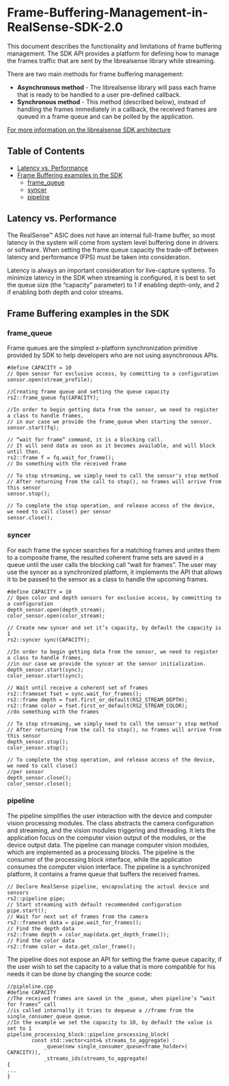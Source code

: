 # Frame-Buffering-Management-in-RealSense-SDK-2.0

This document describes the functionality and limitations of frame buffering management. The SDK API provides a platform for defining how to manage the frames traffic that are sent by the librealsense library while streaming.

There are two main methods for frame buffering management:

* **Asynchronous method** - The librealsense library will pass each frame that is ready to be handled to a user pre-defined callback.
* **Synchronous method** - This method \(described below\), instead of handling the frames immediately in a callback, the received frames are queued in a frame queue and can be polled by the application.

[For more information on the librealsense SDK architecture](https://github.com/IntelRealSense/librealsense/blob/master/doc/api_arch.md)

## Table of Contents

* [Latency vs. Performance](frame-buffering-management-in-realsense-sdk-2.0.md#latency-vs.-performance)
* [Frame Buffering examples in the SDK](frame-buffering-management-in-realsense-sdk-2.0.md#frame-buffering-examples-in-the-sdk)
  * [frame\_queue](frame-buffering-management-in-realsense-sdk-2.0.md#frame_queue)
  * [syncer](frame-buffering-management-in-realsense-sdk-2.0.md#syncer)
  * [pipeline](frame-buffering-management-in-realsense-sdk-2.0.md#pipeline)

## Latency vs. Performance

The RealSense™ ASIC does not have an internal full-frame buffer, so most latency in the system will come from system level buffering done in drivers or software. When setting the frame queue capacity the trade-off between latency and performance \(FPS\) must be taken into consideration.

Latency is always an important consideration for live-capture systems. To minimize latency in the SDK when streaming is configured, it is best to set the queue size \(the “capacity” parameter\) to 1 if enabling depth-only, and 2 if enabling both depth and color streams.

## Frame Buffering examples in the SDK

### frame\_queue

Frame queues are the simplest x-platform synchronization primitive provided by SDK to help developers who are not using asynchronous APIs.

```text
#define CAPACITY = 10
// Open sensor for exclusive access, by committing to a configuration
sensor.open(stream_profile);

//Creating frame queue and setting the queue capacity
rs2::frame_queue fq(CAPACITY);

//In order to begin getting data from the sensor, we need to register a class to handle frames, 
// in our case we provide the frame_queue when starting the sensor.
sensor.start(fq);

// “wait for frame” command, it is a blocking call.
// It will send data as soon as it becomes available, and will block until then.
rs2::frame f = fq.wait_for_frame();
// Do something with the received frame

// To stop streaming, we simply need to call the sensor's stop method
// After returning from the call to stop(), no frames will arrive from this sensor
sensor.stop();

// To complete the stop operation, and release access of the device, we need to call close() per sensor
sensor.close();
```

### syncer

For each frame the syncer searches for a matching frames and unites them to a composite frame, the resulted coherent frame sets are saved in a queue until the user calls the blocking call “wait for frames”. The user may use the syncer as a synchronized platform, it implements the API that allows it to be passed to the sensor as a class to handle the upcoming frames.

```text
#define CAPACITY = 10
// Open color and depth sensors for exclusive access, by committing to a configuration
depth_sensor.open(depth_stream);
color_sensor.open(color_stream);

// Create new syncer and set it’s capacity, by default the capacity is 1
rs2::syncer sync(CAPACITY);

//In order to begin getting data from the sensor, we need to register a class to handle frames, 
//in our case we provide the syncer at the sensor initialization.
depth_sensor.start(sync);
color_sensor.start(sync);

// Wait until receive a coherent set of frames
rs2::frameset fset = sync.wait_for_frames();
rs2::frame depth = fset.first_or_default(RS2_STREAM_DEPTH);
rs2::frame color = fset.first_or_default(RS2_STREAM_COLOR);
//do something with the frames

// To stop streaming, we simply need to call the sensor's stop method
// After returning from the call to stop(), no frames will arrive from this sensor
depth_sensor.stop();
color_sensor.stop();

// To complete the stop operation, and release access of the device, we need to call close()
//per sensor
depth_sensor.close();
color_sensor.close();
```

### pipeline

The pipeline simplifies the user interaction with the device and computer vision processing modules. The class abstracts the camera configuration and streaming, and the vision modules triggering and threading. It lets the application focus on the computer vision output of the modules, or the device output data. The pipeline can manage computer vision modules, which are implemented as a processing blocks. The pipeline is the consumer of the processing block interface, while the application consumes the computer vision interface. The pipeline is a synchronized platform, it contains a frame queue that buffers the received frames.

```text
// Declare RealSense pipeline, encapsulating the actual device and sensors
rs2::pipeline pipe;
// Start streaming with default recommended configuration
pipe.start();
// Wait for next set of frames from the camera
rs2::frameset data = pipe.wait_for_frames();
// Find the depth data
rs2::frame depth = color_map(data.get_depth_frame());
// Find the color data
rs2::frame color = data.get_color_frame();
```

The pipeline does not expose an API for setting the frame queue capacity, if the user wish to set the capacity to a value that is more compatible for his needs it can be done by changing the source code:

```text
//pipleline.cpp
#define CAPACITY
//The received frames are saved in the _queue, when pipeline’s “wait for frames” call
//is called internally it tries to dequeue a //frame from the single_consumer_queue queue.
//In the example we set the capacity to 10, by default the value is set to 1
pipeline_processing_block::pipeline_processing_block(
        const std::vector<int>& streams_to_aggregate) : 
            _queue(new single_consumer_queue<frame_holder>( CAPACITY)),
            _streams_ids(streams_to_aggregate)
{
...
}
```

